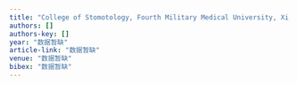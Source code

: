 ```yaml
---
title: "College of Stomotology, Fourth Military Medical University, Xi'an 710032, China; Cloning, expression and purification of L type calcium channel α1D subunit specific gene of …"
authors: []
authors-key: []
year: "数据暂缺"
article-link: "数据暂缺"
venue: "数据暂缺"
bibex: "数据暂缺"
---
```

